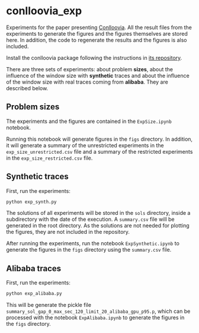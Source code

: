 # conlloovia_exp
Experiments for the paper presenting
[Conlloovia](https://github.com/asi-uniovi/conlloovia). All the result files from the
experiments to generate the figures and the figures themselves are stored here. In
addition, the code to regenerate the results and the figures is also included.

Install the conlloovia package following the instructions in [its
repository](https://github.com/asi-uniovi/conlloovia).

There are three sets of experiments: about problem **sizes**, about the influence of the
window size with **synthetic** traces and about the influence of the window size with
real traces coming from **alibaba**. They are described below.

## Problem sizes

The experiments and the figures are contained in the `ExpSize.ipynb` notebook.

Running this notebook will generate figures in the `figs` directory. In addition, it will
generate a summary of the unrestricted experiments in the `exp_size_unrestricted.csv` file
and a summary of the restricted experiments in the `exp_size_restricted.csv` file.

## Synthetic traces

First, run the experiments:

```bash
python exp_synth.py
```

The solutions of all experiments will be stored in the `sols` directory, inside a
subdirectory with the date of the execution. A `summary.csv` file will be generated in the
root directory. As the solutions are not needed for plotting the figures, they are not
included in the repository.

After running the experiments, run the notebook `ExpSynthetic.ipynb` to generate the
figures in the `figs` directory using the `summary.csv` file.

## Alibaba traces

First, run the experiments:

```bash
python exp_alibaba.py
```

This will be generate the pickle file
`summary_sol_gap_0_max_sec_120_limit_20_alibaba_gpu_p95.p`, which can be processed with
the notebook `ExpAlibaba.ipynb` to generate the figures in the `figs` directory.
